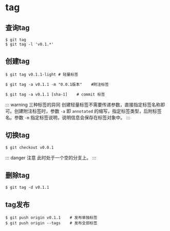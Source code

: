 # tag

## 查询tag

```shell
$ git tag
$ git tag -l 'v0.1.*'
```

## 创建tag

```shell
$ git tag v0.1.1-light # 轻量标签

$ git tag -a v0.1.1 -m "0.0.1版本"    #附注标签

$ git tag -a v0.1.1 [sha-1]    # commit 标签
```

::: warning 三种标签的异同
创建轻量标签不需要传递参数，直接指定标签名称即可。创建附注标签时，参数 `-a` 即 `annotated` 的缩写，指定标签类型，后附标签名。参数 `-m` 指定标签说明，说明信息会保存在标签对象中。
:::

## 切换tag

```shell
$ git checkout v0.0.1
```

::: danger 注意
此时处于一个空的分支上。
:::

## 删除tag

```shell
$ git tag -d v0.1.1
```

## tag发布

```shell
$ git push origin v0.1.1    # 发布单独标签
$ git push origin --tags    # 发布全部标签
```